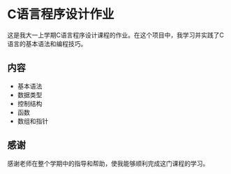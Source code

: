 # C语言程序设计作业

这是我大一上学期C语言程序设计课程的作业。在这个项目中，我学习并实践了C语言的基本语法和编程技巧。

## 内容

- 基本语法
- 数据类型
- 控制结构
- 函数
- 数组和指针

## 感谢

感谢老师在整个学期中的指导和帮助，使我能够顺利完成这门课程的学习。

